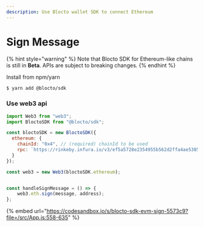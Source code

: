 ```yaml
---
description: Use Blocto wallet SDK to connect Ethereum
---
```


# Sign Message

{% hint style="warning" %}
Note that Blocto SDK for Ethereum-like chains is still in **Beta**. APIs are subject to breaking changes.
{% endhint %}

Install from npm/yarn

```bash
$ yarn add @blocto/sdk
```

### Use web3 api

```javascript
import Web3 from "web3";
import BloctoSDK from "@blocto/sdk";

const bloctoSDK = new BloctoSDK({
  ethereum: {
    chainId: "0x4", // (required) chainId to be used
    rpc: `https://rinkeby.infura.io/v3/ef5a5728e2354955b562d2ffa4ae5305` // (required for Ethereum) JSON RPC endpoint
  }
});

const web3 = new Web3(bloctoSDK.ethereum);


const handleSignMessage = () => {
    web3.eth.sign(message, address);
};
```

{% embed url="https://codesandbox.io/s/blocto-sdk-evm-sign-5573c9?file=/src/App.js:558-635" %}
